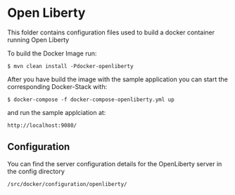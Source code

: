 # Open Liberty

This folder contains configuration files used to build a docker container running Open Liberty

To build the Docker Image run:

    $ mvn clean install -Pdocker-openliberty

After you have build the image with the sample application you can start the corresponding Docker-Stack with:

    $ docker-compose -f docker-compose-openliberty.yml up

and run the sample applciation at:

    http://localhost:9080/

## Configuration

You can find the server configuration details for the OpenLiberty server in the config directory

    /src/docker/configuration/openliberty/
